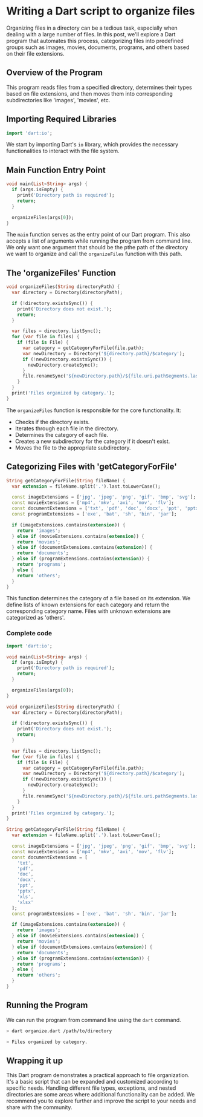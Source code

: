 # Writing a Dart script to organize files

Organizing files in a directory can be a tedious task, especially when dealing with a large number of files. In this post, we'll explore a Dart program that automates this process, categorizing files into predefined groups such as images, movies, documents, programs, and others based on their file extensions.

## Overview of the Program

This program reads files from a specified directory, determines their types based on file extensions, and then moves them into corresponding subdirectories like 'images', 'movies', etc.

## Importing Required Libraries

```dart
import 'dart:io';
```

We start by importing Dart's `io` library, which provides the necessary functionalities to interact with the file system.

## Main Function Entry Point

```dart
void main(List<String> args) {
  if (args.isEmpty) {
    print('Directory path is required');
    return;
  }

  organizeFiles(args[0]);
}
```

The `main` function serves as the entry point of our Dart program. This also accepts a list of arguments while running the program from command line. We only want one argument that should be the pthe path of the directory we want to organize and call the `organizeFiles` function with this path.

## The 'organizeFiles' Function

```dart
void organizeFiles(String directoryPath) {
  var directory = Directory(directoryPath);

  if (!directory.existsSync()) {
    print('Directory does not exist.');
    return;
  }

  var files = directory.listSync();
  for (var file in files) {
    if (file is File) {
      var category = getCategoryForFile(file.path);
      var newDirectory = Directory('${directory.path}/$category');
      if (!newDirectory.existsSync()) {
        newDirectory.createSync();
      }
      file.renameSync('${newDirectory.path}/${file.uri.pathSegments.last}');
    }
  }
  print('Files organized by category.');
}
```

The `organizeFiles` function is responsible for the core functionality. It:

- Checks if the directory exists.
- Iterates through each file in the directory.
- Determines the category of each file.
- Creates a new subdirectory for the category if it doesn't exist.
- Moves the file to the appropriate subdirectory.

## Categorizing Files with 'getCategoryForFile'

```dart
String getCategoryForFile(String fileName) {
  var extension = fileName.split('.').last.toLowerCase();

  const imageExtensions = ['jpg', 'jpeg', 'png', 'gif', 'bmp', 'svg'];
  const movieExtensions = ['mp4', 'mkv', 'avi', 'mov', 'flv'];
  const documentExtensions = ['txt', 'pdf', 'doc', 'docx', 'ppt', 'pptx', 'xls', 'xlsx'];
  const programExtensions = ['exe', 'bat', 'sh', 'bin', 'jar'];

  if (imageExtensions.contains(extension)) {
    return 'images';
  } else if (movieExtensions.contains(extension)) {
    return 'movies';
  } else if (documentExtensions.contains(extension)) {
    return 'documents';
  } else if (programExtensions.contains(extension)) {
    return 'programs';
  } else {
    return 'others';
  }
}
```

This function determines the category of a file based on its extension. We define lists of known extensions for each category and return the corresponding category name. Files with unknown extensions are categorized as 'others'.

### Complete code

```dart
import 'dart:io';

void main(List<String> args) {
  if (args.isEmpty) {
    print('Directory path is required');
    return;
  }

  organizeFiles(args[0]);
}

void organizeFiles(String directoryPath) {
  var directory = Directory(directoryPath);

  if (!directory.existsSync()) {
    print('Directory does not exist.');
    return;
  }

  var files = directory.listSync();
  for (var file in files) {
    if (file is File) {
      var category = getCategoryForFile(file.path);
      var newDirectory = Directory('${directory.path}/$category');
      if (!newDirectory.existsSync()) {
        newDirectory.createSync();
      }
      file.renameSync('${newDirectory.path}/${file.uri.pathSegments.last}');
    }
  }
  print('Files organized by category.');
}

String getCategoryForFile(String fileName) {
  var extension = fileName.split('.').last.toLowerCase();

  const imageExtensions = ['jpg', 'jpeg', 'png', 'gif', 'bmp', 'svg'];
  const movieExtensions = ['mp4', 'mkv', 'avi', 'mov', 'flv'];
  const documentExtensions = [
    'txt',
    'pdf',
    'doc',
    'docx',
    'ppt',
    'pptx',
    'xls',
    'xlsx'
  ];
  const programExtensions = ['exe', 'bat', 'sh', 'bin', 'jar'];

  if (imageExtensions.contains(extension)) {
    return 'images';
  } else if (movieExtensions.contains(extension)) {
    return 'movies';
  } else if (documentExtensions.contains(extension)) {
    return 'documents';
  } else if (programExtensions.contains(extension)) {
    return 'programs';
  } else {
    return 'others';
  }
}
```

## Running the Program

We can run the program from command line using the `dart` command.

```bash
> dart organize.dart /path/to/directory

> Files organized by category.
```


## Wrapping it up

This Dart program demonstrates a practical approach to file organization. It's a basic script that can be expanded and customized according to specific needs. Handling different file types, exceptions, and nested directories are some areas where additional functionality can be added. We recommend you to explore further and improve the script to your needs and share with the community.

